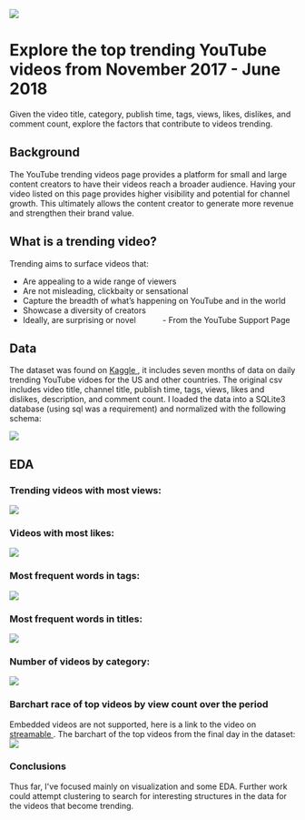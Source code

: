 ![](media/trending.jpeg)
# Explore the top trending YouTube videos from November 2017 - June 2018
Given the video title, category, publish time, tags, views, likes, dislikes, and comment count, explore  the factors that contribute to videos trending. 

## Background
The YouTube trending videos page provides a platform for small and large content creators to have their videos reach a broader audience. Having your video listed on this page provides higher visibility and potential for channel growth. This ultimately allows the content creator to generate more revenue and strengthen their brand value.

## What is a trending video?
Trending aims to surface videos that:
* Are appealing to a wide range of viewers
* Are not misleading, clickbaity or sensational
* Capture the breadth of what’s happening on YouTube and in the world
* Showcase a diversity of creators
* Ideally, are surprising or novel
&nbsp;&nbsp;&nbsp;&nbsp;&nbsp;&nbsp;&nbsp;&nbsp;&nbsp;&nbsp;&nbsp;- From the YouTube Support Page


## Data 
The dataset was found on <a href=https://www.kaggle.com/datasnaek/youtube-new> Kaggle </a>, it includes seven months of data on daily trending YouTube vidoes for the US and other countries. The original csv includes video title, channel title, publish time, tags, views, likes and dislikes, description, and comment count. I loaded the data into a SQLite3 database (using sql was a requirement) and normalized with the following schema:

 ![](media/db_schema.png)
 ## EDA
### Trending videos with most views:
![](media/most_views.png)

### Videos with most likes:
![](media/most_likes.png)

### Most frequent words in tags:
![](media/top_tags.png)

### Most frequent words in titles:
![](media/top_titles.png)

### Number of videos by category:
![](media/piechart.png)

### Barchart race of top videos by view count over the period
Embedded videos are not supported, here is a link to the video on <a href=https://streamable.com/58nl42> streamable </a>.
The barchart of the top videos from the final day in the dataset:
![](media/last_day.png)

### Conclusions
Thus far, I've focused mainly on visualization and some EDA. Further work could attempt clustering to search
for interesting structures in the data for the videos that become trending. 
